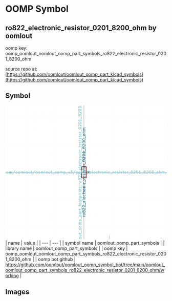 # OOMP Symbol  
## ro822_electronic_resistor_0201_8200_ohm  by oomlout  
  
oomp key: oomp_oomlout_oomlout_oomp_part_symbols_ro822_electronic_resistor_0201_8200_ohm  
  
source repo at: [https://github.com/oomlout/oomlout_oomp_part_kicad_symbols](https://github.com/oomlout/oomlout_oomp_part_kicad_symbols)  
## Symbol  
  
[![working.png](working_600.png)](working.png)  
| name | value | 
| --- | --- | 
| symbol name | oomlout_oomp_part_symbols | 
| library name | oomlout_oomp_part_symbols | 
| oomp key | oomp_oomlout_oomlout_oomp_part_symbols_ro822_electronic_resistor_0201_8200_ohm | 
| oomp bot github | https://github.com/oomlout/oomlout_oomp_symbol_bot/tree/main/oomlout_oomlout_oomp_part_symbols_ro822_electronic_resistor_0201_8200_ohm/working | 
## Images  
